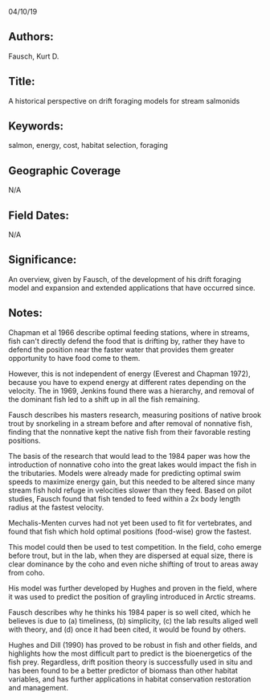 04/10/19
## Authors:
Fausch, Kurt D.
## Title:
A historical perspective on drift foraging models for stream salmonids
## Keywords:
salmon, energy, cost, habitat selection, foraging
## Geographic Coverage
N/A
## Field Dates:
N/A
## Significance:
An overview, given by Fausch, of the development of his drift foraging model and expansion and extended applications that have occurred since.

## Notes:
Chapman et al 1966 describe optimal feeding stations, where in streams, fish can't directly defend the food that is drifting by, rather they have to defend the position near the faster water that provides them greater opportunity to have food come to them.

However, this is not independent of energy (Everest and Chapman 1972), because you have to expend energy at different rates depending on the velocity.  The in 1969, Jenkins found there was a hierarchy, and removal of the dominant fish led to a shift up in all the fish remaining.

Fausch describes his masters research, measuring positions of native brook trout by snorkeling in a stream before and after removal of nonnative fish, finding that the nonnative kept the native fish from their favorable resting positions.

The basis of the research that would lead to the 1984 paper was how the introduction of nonnative coho into the great lakes would impact the fish in the tributaries.  Models were already made for predicting optimal swim speeds to maximize energy gain, but this needed to be altered since many stream fish hold refuge in velocities slower than they feed.  Based on pilot studies, Fausch found that fish tended to feed within a 2x body length radius at the fastest velocity.

Mechalis-Menten curves had not yet been used to fit for vertebrates, and found that fish which hold optimal positions (food-wise) grow the fastest.

This model could then be used to test competition.  In the field, coho emerge before trout, but in the lab, when they are dispersed at equal size, there is clear dominance by the coho and even niche shifting of trout to areas away from coho.

His model was further developed by Hughes and proven in the field, where it was used to predict the position of grayling introduced in Arctic streams.

Fausch describes why he thinks his 1984 paper is so well cited, which he believes is due to (a) timeliness, (b) simplicity, (c) the lab results aliged well with theory, and (d) once it had been cited, it would be found by others.

Hughes and Dill (1990) has proved to be robust in fish and other fields, and highlights how the most difficult part to predict is the bioenergetics of the fish prey.  Regardless, drift position theory is successfully used in situ and has been found to be a better predictor of biomass than other habitat variables, and has further applications in habitat conservation restoration and management.
